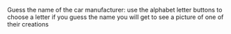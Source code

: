 Guess the name of the car manufacturer:
use the alphabet letter buttons to choose a letter
if you guess the name you will get to see a picture of one of their creations